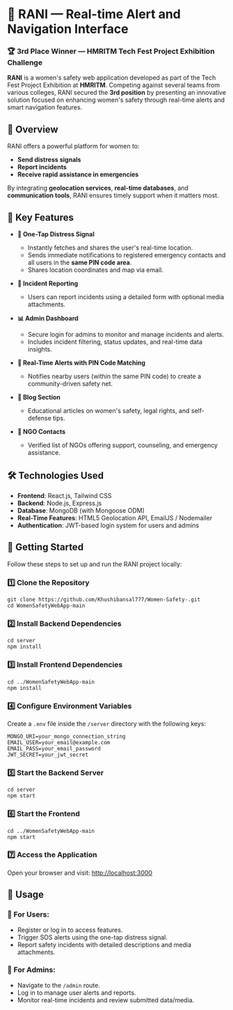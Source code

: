 
# 👑 RANI — Real-time Alert and Navigation Interface

### 🏆 3rd Place Winner — HMRITM Tech Fest Project Exhibition Challenge

**RANI** is a women's safety web application developed as part of the Tech Fest Project Exhibition at **HMRITM**. Competing against several teams from various colleges, RANI secured the **3rd position** by presenting an innovative solution focused on enhancing women's safety through real-time alerts and smart navigation features.



## 📌 Overview

RANI offers a powerful platform for women to:

* **Send distress signals**
* **Report incidents**
* **Receive rapid assistance in emergencies**

By integrating **geolocation services**, **real-time databases**, and **communication tools**, RANI ensures timely support when it matters most.


## 🚨 Key Features

* **📍 One-Tap Distress Signal**

  * Instantly fetches and shares the user's real-time location.
  * Sends immediate notifications to registered emergency contacts and all users in the **same PIN code area**.
  * Shares location coordinates and map via email.

* **📝 Incident Reporting**

  * Users can report incidents using a detailed form with optional media attachments.

* **📊 Admin Dashboard**

  * Secure login for admins to monitor and manage incidents and alerts.
  * Includes incident filtering, status updates, and real-time data insights.

* **📡 Real-Time Alerts with PIN Code Matching**

  * Notifies nearby users (within the same PIN code) to create a community-driven safety net.

* **📰 Blog Section**

  * Educational articles on women's safety, legal rights, and self-defense tips.

* **🏢 NGO Contacts**

  * Verified list of NGOs offering support, counseling, and emergency assistance.


## 🛠 Technologies Used

* **Frontend**: React.js, Tailwind CSS
* **Backend**: Node.js, Express.js
* **Database**: MongoDB (with Mongoose ODM)
* **Real-Time Features**: HTML5 Geolocation API, EmailJS / Nodemailer
* **Authentication**: JWT-based login system for users and admins


## 🚀 Getting Started

Follow these steps to set up and run the RANI project locally:

### 1️⃣ Clone the Repository

```
git clone https://github.com/Khushibansal777/Women-Safety-.git
cd WomenSafetyWebApp-main
```

### 2️⃣ Install Backend Dependencies

```
cd server
npm install
```

### 3️⃣ Install Frontend Dependencies

```
cd ../WomenSafetyWebApp-main
npm install
```

### 4️⃣ Configure Environment Variables

Create a `.env` file inside the `/server` directory with the following keys:

```
MONGO_URI=your_mongo_connection_string
EMAIL_USER=your_email@example.com
EMAIL_PASS=your_email_password
JWT_SECRET=your_jwt_secret
```

### 5️⃣ Start the Backend Server

```
cd server
npm start
```

### 6️⃣ Start the Frontend

```
cd ../WomenSafetyWebApp-main
npm start
```

### 7️⃣ Access the Application

Open your browser and visit:
[http://localhost:3000](http://localhost:3000)


## 🧪 Usage

### 👤 For Users:

* Register or log in to access features.
* Trigger SOS alerts using the one-tap distress signal.
* Report safety incidents with detailed descriptions and media attachments.

### 🔐 For Admins:

* Navigate to the `/admin` route.
* Log in to manage user alerts and reports.
* Monitor real-time incidents and review submitted data/media.

